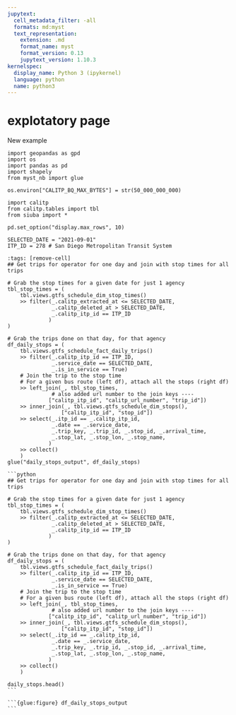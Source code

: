 ```yaml
---
jupytext:
  cell_metadata_filter: -all
  formats: md:myst
  text_representation:
    extension: .md
    format_name: myst
    format_version: 0.13
    jupytext_version: 1.10.3
kernelspec:
  display_name: Python 3 (ipykernel)
  language: python
  name: python3
---
```


# explotatory page

New example

```{code-cell}
import geopandas as gpd
import os
import pandas as pd
import shapely
from myst_nb import glue

os.environ["CALITP_BQ_MAX_BYTES"] = str(50_000_000_000)

import calitp
from calitp.tables import tbl
from siuba import *

pd.set_option("display.max_rows", 10)

SELECTED_DATE = "2021-09-01"
ITP_ID = 278 # San Diego Metropolitan Transit System
```


```{code-cell}
:tags: [remove-cell]
## Get trips for operator for one day and join with stop times for all trips

# Grab the stop times for a given date for just 1 agency
tbl_stop_times = (
    tbl.views.gtfs_schedule_dim_stop_times()
    >> filter(_.calitp_extracted_at <= SELECTED_DATE,
              _.calitp_deleted_at > SELECTED_DATE,
              _.calitp_itp_id == ITP_ID
             )
)

# Grab the trips done on that day, for that agency
df_daily_stops = (
    tbl.views.gtfs_schedule_fact_daily_trips()
    >> filter(_.calitp_itp_id == ITP_ID,
              _.service_date == SELECTED_DATE,
              _.is_in_service == True)
    # Join the trip to the stop time
    # For a given bus route (left df), attach all the stops (right df)
    >> left_join(_, tbl_stop_times,
              # also added url number to the join keys ----
             ["calitp_itp_id", "calitp_url_number", "trip_id"])
    >> inner_join(_, tbl.views.gtfs_schedule_dim_stops(),
                 ["calitp_itp_id", "stop_id"])
    >> select(_.itp_id == _.calitp_itp_id,
              _.date == _.service_date,
              _.trip_key, _.trip_id, _.stop_id, _.arrival_time,
              _.stop_lat, _.stop_lon, _.stop_name,
             )
    >> collect()
    )
glue("daily_stops_output", df_daily_stops)
```


````{tabbed} siuba
```python
## Get trips for operator for one day and join with stop times for all trips

# Grab the stop times for a given date for just 1 agency
tbl_stop_times = (
    tbl.views.gtfs_schedule_dim_stop_times()
    >> filter(_.calitp_extracted_at <= SELECTED_DATE,
              _.calitp_deleted_at > SELECTED_DATE,
              _.calitp_itp_id == ITP_ID
             )
)

# Grab the trips done on that day, for that agency
df_daily_stops = (
    tbl.views.gtfs_schedule_fact_daily_trips()
    >> filter(_.calitp_itp_id == ITP_ID,
              _.service_date == SELECTED_DATE,
              _.is_in_service == True)
    # Join the trip to the stop time
    # For a given bus route (left df), attach all the stops (right df)
    >> left_join(_, tbl_stop_times,
              # also added url number to the join keys ----
             ["calitp_itp_id", "calitp_url_number", "trip_id"])
    >> inner_join(_, tbl.views.gtfs_schedule_dim_stops(),
                 ["calitp_itp_id", "stop_id"])
    >> select(_.itp_id == _.calitp_itp_id,
              _.date == _.service_date,
              _.trip_key, _.trip_id, _.stop_id, _.arrival_time,
              _.stop_lat, _.stop_lon, _.stop_name,
             )
    >> collect()
    )

daily_stops.head()
```

```{glue:figure} df_daily_stops_output
```

````
